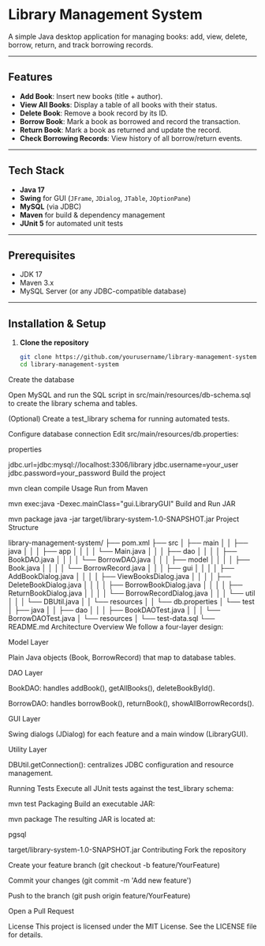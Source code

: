 # Library Management System

A simple Java desktop application for managing books: add, view, delete, borrow, return, and track borrowing records.

---

## Features

- **Add Book**: Insert new books (title + author).  
- **View All Books**: Display a table of all books with their status.  
- **Delete Book**: Remove a book record by its ID.  
- **Borrow Book**: Mark a book as borrowed and record the transaction.  
- **Return Book**: Mark a book as returned and update the record.  
- **Check Borrowing Records**: View history of all borrow/return events.

---

## Tech Stack

- **Java 17**  
- **Swing** for GUI (`JFrame`, `JDialog`, `JTable`, `JOptionPane`)  
- **MySQL** (via JDBC)  
- **Maven** for build & dependency management  
- **JUnit 5** for automated unit tests  

---

## Prerequisites

- JDK 17  
- Maven 3.x  
- MySQL Server (or any JDBC-compatible database)

---

## Installation & Setup

1. **Clone the repository**  
   ```bash
   git clone https://github.com/yourusername/library-management-system.git
   cd library-management-system
Create the database

Open MySQL and run the SQL script in src/main/resources/db-schema.sql to create the library schema and tables.

(Optional) Create a test_library schema for running automated tests.

Configure database connection
Edit src/main/resources/db.properties:

properties

jdbc.url=jdbc:mysql://localhost:3306/library
jdbc.username=your_user
jdbc.password=your_password
Build the project


mvn clean compile
Usage
Run from Maven

mvn exec:java -Dexec.mainClass="gui.LibraryGUI"
Build and Run JAR

mvn package
java -jar target/library-system-1.0-SNAPSHOT.jar
Project Structure


library-management-system/
├── pom.xml
├── src
│   ├── main
│   │   ├── java
│   │   │   ├── app
│   │   │   │   └── Main.java
│   │   │   ├── dao
│   │   │   │   ├── BookDAO.java
│   │   │   │   └── BorrowDAO.java
│   │   │   ├── model
│   │   │   │   ├── Book.java
│   │   │   │   └── BorrowRecord.java
│   │   │   ├── gui
│   │   │   │   ├── AddBookDialog.java
│   │   │   │   ├── ViewBooksDialog.java
│   │   │   │   ├── DeleteBookDialog.java
│   │   │   │   ├── BorrowBookDialog.java
│   │   │   │   ├── ReturnBookDialog.java
│   │   │   │   └── BorrowRecordDialog.java
│   │   │   └── util
│   │   │       └── DBUtil.java
│   │   └── resources
│   │       └── db.properties
│   └── test
│       ├── java
│       │   ├── dao
│       │   │   ├── BookDAOTest.java
│       │   │   └── BorrowDAOTest.java
│       └── resources
│           └── test-data.sql
└── README.md
Architecture Overview
We follow a four-layer design:

Model Layer

Plain Java objects (Book, BorrowRecord) that map to database tables.

DAO Layer

BookDAO: handles addBook(), getAllBooks(), deleteBookById().

BorrowDAO: handles borrowBook(), returnBook(), showAllBorrowRecords().

GUI Layer

Swing dialogs (JDialog) for each feature and a main window (LibraryGUI).

Utility Layer

DBUtil.getConnection(): centralizes JDBC configuration and resource management.

Running Tests
Execute all JUnit tests against the test_library schema:


mvn test
Packaging
Build an executable JAR:


mvn package
The resulting JAR is located at:

pgsql

target/library-system-1.0-SNAPSHOT.jar
Contributing
Fork the repository

Create your feature branch (git checkout -b feature/YourFeature)

Commit your changes (git commit -m 'Add new feature')

Push to the branch (git push origin feature/YourFeature)

Open a Pull Request

License
This project is licensed under the MIT License. See the LICENSE file for details.

